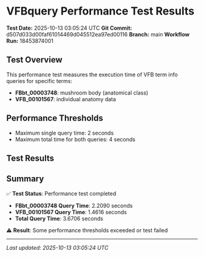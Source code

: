 # VFBquery Performance Test Results

**Test Date:** 2025-10-13 03:05:24 UTC
**Git Commit:** d507d033d00faf61014469d045512ea97ed00116
**Branch:** main
**Workflow Run:** 18453874001

## Test Overview

This performance test measures the execution time of VFB term info queries for specific terms:

- **FBbt_00003748**: mushroom body (anatomical class)
- **VFB_00101567**: individual anatomy data

## Performance Thresholds

- Maximum single query time: 2 seconds
- Maximum total time for both queries: 4 seconds

## Test Results



## Summary

✅ **Test Status**: Performance test completed

- **FBbt_00003748 Query Time**: 2.2090 seconds
- **VFB_00101567 Query Time**: 1.4616 seconds
- **Total Query Time**: 3.6706 seconds

⚠️ **Result**: Some performance thresholds exceeded or test failed

---
*Last updated: 2025-10-13 03:05:24 UTC*
